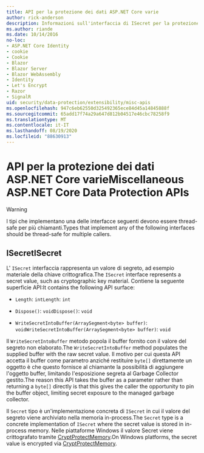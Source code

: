 ```yaml
---
title: API per la protezione dei dati ASP.NET Core varie
author: rick-anderson
description: Informazioni sull'interfaccia di ISecret per la protezione dei dati ASP.NET Core.
ms.author: riande
ms.date: 10/14/2016
no-loc:
- ASP.NET Core Identity
- cookie
- Cookie
- Blazor
- Blazor Server
- Blazor WebAssembly
- Identity
- Let's Encrypt
- Razor
- SignalR
uid: security/data-protection/extensibility/misc-apis
ms.openlocfilehash: 947c6eb62550d325492365ece84d45a14845888f
ms.sourcegitcommit: 65add17f74a29a647d812b04517e46cbc78258f9
ms.translationtype: MT
ms.contentlocale: it-IT
ms.lasthandoff: 08/19/2020
ms.locfileid: "88630913"
---
```

# <a name="miscellaneous-aspnet-core-data-protection-apis"></a><span data-ttu-id="5ac58-103">API per la protezione dei dati ASP.NET Core varie</span><span class="sxs-lookup"><span data-stu-id="5ac58-103">Miscellaneous ASP.NET Core Data Protection APIs</span></span>

<a name="data-protection-extensibility-mics-apis"></a>

>[!WARNING]
> <span data-ttu-id="5ac58-104">I tipi che implementano una delle interfacce seguenti devono essere thread-safe per più chiamanti.</span><span class="sxs-lookup"><span data-stu-id="5ac58-104">Types that implement any of the following interfaces should be thread-safe for multiple callers.</span></span>

## <a name="isecret"></a><span data-ttu-id="5ac58-105">ISecret</span><span class="sxs-lookup"><span data-stu-id="5ac58-105">ISecret</span></span>

<span data-ttu-id="5ac58-106">L' `ISecret` interfaccia rappresenta un valore di segreto, ad esempio materiale della chiave crittografica.</span><span class="sxs-lookup"><span data-stu-id="5ac58-106">The `ISecret` interface represents a secret value, such as cryptographic key material.</span></span> <span data-ttu-id="5ac58-107">Contiene la seguente superficie API:</span><span class="sxs-lookup"><span data-stu-id="5ac58-107">It contains the following API surface:</span></span>

* <span data-ttu-id="5ac58-108">`Length`: `int`</span><span class="sxs-lookup"><span data-stu-id="5ac58-108">`Length`: `int`</span></span>

* <span data-ttu-id="5ac58-109">`Dispose()`: `void`</span><span class="sxs-lookup"><span data-stu-id="5ac58-109">`Dispose()`: `void`</span></span>

* <span data-ttu-id="5ac58-110">`WriteSecretIntoBuffer(ArraySegment<byte> buffer)`: `void`</span><span class="sxs-lookup"><span data-stu-id="5ac58-110">`WriteSecretIntoBuffer(ArraySegment<byte> buffer)`: `void`</span></span>

<span data-ttu-id="5ac58-111">Il `WriteSecretIntoBuffer` metodo popola il buffer fornito con il valore del segreto non elaborato.</span><span class="sxs-lookup"><span data-stu-id="5ac58-111">The `WriteSecretIntoBuffer` method populates the supplied buffer with the raw secret value.</span></span> <span data-ttu-id="5ac58-112">Il motivo per cui questa API accetta il buffer come parametro anziché restituire `byte[]` direttamente un oggetto è che questo fornisce al chiamante la possibilità di aggiungere l'oggetto buffer, limitando l'esposizione segreta al Garbage Collector gestito.</span><span class="sxs-lookup"><span data-stu-id="5ac58-112">The reason this API takes the buffer as a parameter rather than returning a `byte[]` directly is that this gives the caller the opportunity to pin the buffer object, limiting secret exposure to the managed garbage collector.</span></span>

<span data-ttu-id="5ac58-113">Il `Secret` tipo è un'implementazione concreta di `ISecret` in cui il valore del segreto viene archiviato nella memoria in-process.</span><span class="sxs-lookup"><span data-stu-id="5ac58-113">The `Secret` type is a concrete implementation of `ISecret` where the secret value is stored in in-process memory.</span></span> <span data-ttu-id="5ac58-114">Nelle piattaforme Windows il valore Secret viene crittografato tramite [CryptProtectMemory](/windows/win32/api/dpapi/nf-dpapi-cryptprotectmemory).</span><span class="sxs-lookup"><span data-stu-id="5ac58-114">On Windows platforms, the secret value is encrypted via [CryptProtectMemory](/windows/win32/api/dpapi/nf-dpapi-cryptprotectmemory).</span></span>
